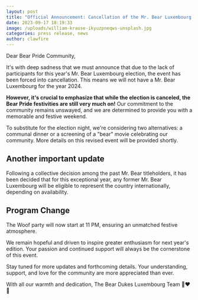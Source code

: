 ```yaml
---
layout: post
title: "Official Announcement: Cancellation of the Mr. Bear Luxembourg 2024 Election"
date: 2023-09-17 18:19:33
image: /uploads/william-krause-ikyuzpneqws-unsplash.jpg
categories: press release, news
author: clawfire
---
```

Dear Bear Pride Community,

It's with deep sadness that we must announce that due to the lack of participants for this year's Mr. Bear Luxembourg election, the event has been forced into cancellation. This means we will not have a Mr. Bear Luxembourg for the year 2024.

**However, it's crucial to emphasize that while the election is canceled, the Bear Pride festivities are still very much on!** Our commitment to the community remains unswayed, and we are determined to provide you with a memorable and festive weekend.

To substitute for the election night, we're considering two alternatives: a communal dinner or a screening of a "bear" movie celebrating our community. More details on this revised event will be provided shortly.

## Another important update

Following a collective decision among the past Mr. Bear titleholders, it has been decided that for this exceptional year, any former Mr. Bear Luxembourg will be eligible to represent the country internationally, depending on availability.

## Program Change

The Woof party will now start at 11 PM, ensuring an unmatched festive atmosphere.

We remain hopeful and driven to inspire greater enthusiasm for next year's edition. Your passion and continued support will always be the cornerstone of this event.

Stay tuned for more updates and forthcoming details. Your understanding, support, and love for the community are more appreciated than ever.

With all our warmth and dedication,
The Bear Dukes Luxembourg Team 🐻❤️🌈
